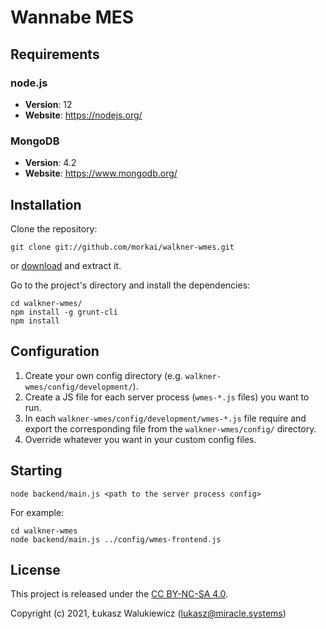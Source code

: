 # Wannabe MES

## Requirements

### node.js

  * __Version__: 12
  * __Website__: https://nodejs.org/

### MongoDB

  * __Version__: 4.2
  * __Website__: https://www.mongodb.org/

## Installation

Clone the repository:

```
git clone git://github.com/morkai/walkner-wmes.git
```

or [download](https://github.com/morkai/walkner-wmes/zipball/master)
and extract it.

Go to the project's directory and install the dependencies:

```
cd walkner-wmes/
npm install -g grunt-cli
npm install
```

## Configuration

1. Create your own config directory (e.g. `walkner-wmes/config/development/`).
2. Create a JS file for each server process (`wmes-*.js` files) you want to run.
3. In each `walkner-wmes/config/development/wmes-*.js` file require and export the corresponding file from
   the `walkner-wmes/config/` directory.
4. Override whatever you want in your custom config files.

## Starting

```
node backend/main.js <path to the server process config>
```

For example:

```
cd walkner-wmes
node backend/main.js ../config/wmes-frontend.js
```

## License

This project is released under the [CC BY-NC-SA 4.0](https://raw.github.com/morkai/walkner-wmes/master/license.md).

Copyright (c) 2021, Łukasz Walukiewicz (lukasz@miracle.systems)

